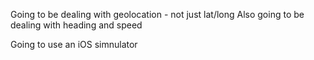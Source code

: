 Going to be dealing with geolocation - not just lat/long
Also going to be dealing with heading and speed

Going to use an iOS simnulator

